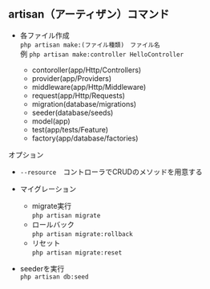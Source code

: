 ## artisan（アーティザン）コマンド
- 各ファイル作成  
  `php artisan make:(ファイル種類)　ファイル名`  
  例 `php artisan make:controller HelloController`

  - contoroller(app/Http/Controllers)
  - provider(app/Providers)
  - middleware(app/Http/Middleware)
  - request(app/Http/Requests)
  - migration(database/migrations)
  - seeder(database/seeds)
  - model(app)
  - test(app/tests/Feature)
  - factory(app/database/factories)

オプション
- `--resource`　コントローラでCRUDのメソッドを用意する

- マイグレーション
  - migrate実行  
  `php artisan migrate`
  - ロールバック  
  `php artisan migrate:rollback`
  - リセット  
  `php artisan migrate:reset`

- seederを実行  
  `php artisan db:seed`